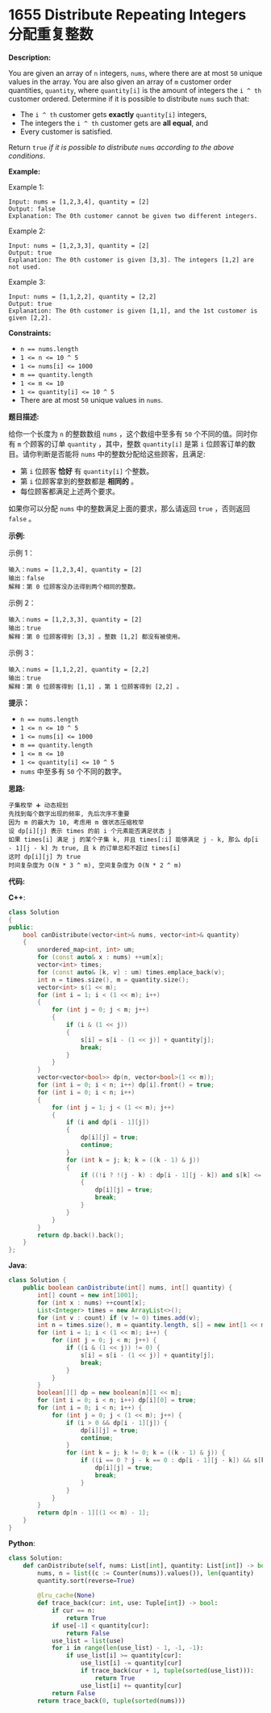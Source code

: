 # 1655 Distribute Repeating Integers 分配重复整数

__Description:__

You are given an array of `n` integers, `nums`, where there are at most `50` unique values in the array. You are also given an array of `m` customer order quantities, `quantity`, where `quantity[i]` is the amount of integers the `i ^ th` customer ordered. Determine if it is possible to distribute `nums` such that:

- The `i ^ th` customer gets __exactly__ `quantity[i]` integers,
- The integers the `i ^ th` customer gets are __all equal__, and
- Every customer is satisfied.

Return `true` _if it is possible to distribute_ `nums` _according to the above conditions_.

__Example:__

Example 1:

```text
Input: nums = [1,2,3,4], quantity = [2]
Output: false
Explanation: The 0th customer cannot be given two different integers.
```

Example 2:

```text
Input: nums = [1,2,3,3], quantity = [2]
Output: true
Explanation: The 0th customer is given [3,3]. The integers [1,2] are not used.
```

Example 3:

```text
Input: nums = [1,1,2,2], quantity = [2,2]
Output: true
Explanation: The 0th customer is given [1,1], and the 1st customer is given [2,2].
```

__Constraints:__

- `n == nums.length`
- `1 <= n <= 10 ^ 5`
- `1 <= nums[i] <= 1000`
- `m == quantity.length`
- `1 <= m <= 10`
- `1 <= quantity[i] <= 10 ^ 5`
- There are at most `50` unique values in `nums`.

__题目描述:__

给你一个长度为 `n` 的整数数组 `nums` ，这个数组中至多有 `50` 个不同的值。同时你有 `m` 个顾客的订单 `quantity` ，其中，整数 `quantity[i]` 是第 `i` 位顾客订单的数目。请你判断是否能将 `nums` 中的整数分配给这些顾客，且满足:

- 第 `i` 位顾客 __恰好__ 有 `quantity[i]` 个整数。
- 第 `i` 位顾客拿到的整数都是 __相同的__ 。
- 每位顾客都满足上述两个要求。

如果你可以分配 `nums` 中的整数满足上面的要求，那么请返回 `true` ，否则返回 `false` 。

__示例:__

示例 1：

```text
输入：nums = [1,2,3,4], quantity = [2]
输出：false
解释：第 0 位顾客没办法得到两个相同的整数。
```

示例 2：

```text
输入：nums = [1,2,3,3], quantity = [2]
输出：true
解释：第 0 位顾客得到 [3,3] 。整数 [1,2] 都没有被使用。
```

示例 3：

```text
输入：nums = [1,1,2,2], quantity = [2,2]
输出：true
解释：第 0 位顾客得到 [1,1] ，第 1 位顾客得到 [2,2] 。
```

__提示：__

- `n == nums.length`
- `1 <= n <= 10 ^ 5`
- `1 <= nums[i] <= 1000`
- `m == quantity.length`
- `1 <= m <= 10`
- `1 <= quantity[i] <= 10 ^ 5`
- `nums` 中至多有 `50` 个不同的数字。

__思路:__

```text
子集枚举 ➕ 动态规划
先找到每个数字出现的频率, 先后次序不重要
因为 m 的最大为 10, 考虑用 m 做状态压缩枚举
设 dp[i][j] 表示 times 的前 i 个元素能否满足状态 j
如果 times[i] 满足 j 的某个子集 k, 并且 times[:i] 能够满足 j - k, 那么 dp[i - 1][j - k] 为 true, 且 k 的订单总和不超过 times[i]
这时 dp[i][j] 为 true
时间复杂度为 O(N * 3 ^ m), 空间复杂度为 O(N * 2 ^ m)
```

__代码:__

__C++__:

```C++
class Solution 
{
public:
    bool canDistribute(vector<int>& nums, vector<int>& quantity) 
    {
        unordered_map<int, int> um;
        for (const auto& x : nums) ++um[x];
        vector<int> times;
        for (const auto& [k, v] : um) times.emplace_back(v);
        int n = times.size(), m = quantity.size();
        vector<int> s(1 << m);
        for (int i = 1; i < (1 << m); i++) 
        {
            for (int j = 0; j < m; j++) 
            {
                if (i & (1 << j)) 
                {
                    s[i] = s[i - (1 << j)] + quantity[j];
                    break;
                }
            }
        }
        vector<vector<bool>> dp(n, vector<bool>(1 << m));
        for (int i = 0; i < n; i++) dp[i].front() = true;
        for (int i = 0; i < n; i++) 
        {
            for (int j = 1; j < (1 << m); j++) 
            {
                if (i and dp[i - 1][j]) 
                {
                    dp[i][j] = true;
                    continue;
                }
                for (int k = j; k; k = ((k - 1) & j)) 
                {
                    if ((!i ? !(j - k) : dp[i - 1][j - k]) and s[k] <= times[i])
                    {
                        dp[i][j] = true;
                        break;
                    }
                }
            }
        }
        return dp.back().back();
    }
};
```

__Java__:

```Java
class Solution {
    public boolean canDistribute(int[] nums, int[] quantity) {
        int[] count = new int[1001];
        for (int x : nums) ++count[x];
        List<Integer> times = new ArrayList<>();
        for (int v : count) if (v != 0) times.add(v);
        int n = times.size(), m = quantity.length, s[] = new int[1 << m];
        for (int i = 1; i < (1 << m); i++) {
            for (int j = 0; j < m; j++) {
                if ((i & (1 << j)) != 0) {
                    s[i] = s[i - (1 << j)] + quantity[j];
                    break;
                }
            }
        }
        boolean[][] dp = new boolean[n][1 << m];
        for (int i = 0; i < n; i++) dp[i][0] = true;
        for (int i = 0; i < n; i++) {
            for (int j = 0; j < (1 << m); j++) {
                if (i > 0 && dp[i - 1][j]) {
                    dp[i][j] = true;
                    continue;
                }
                for (int k = j; k != 0; k = ((k - 1) & j)) {
                    if ((i == 0 ? j - k == 0 : dp[i - 1][j - k]) && s[k] <= times.get(i)) {
                        dp[i][j] = true;
                        break;
                    }
                }
            }
        }
        return dp[n - 1][(1 << m) - 1];
    }
}
```

__Python__:

```Python
class Solution:
    def canDistribute(self, nums: List[int], quantity: List[int]) -> bool:
        nums, n = list((c := Counter(nums)).values()), len(quantity)
        quantity.sort(reverse=True)
        
        @lru_cache(None)
        def trace_back(cur: int, use: Tuple[int]) -> bool:
            if cur == n:
                return True
            if use[-1] < quantity[cur]:
                return False
            use_list = list(use)
            for i in range(len(use_list) - 1, -1, -1):
                if use_list[i] >= quantity[cur]:
                    use_list[i] -= quantity[cur]
                    if trace_back(cur + 1, tuple(sorted(use_list))):
                        return True
                    use_list[i] += quantity[cur]
            return False
        return trace_back(0, tuple(sorted(nums)))
```
